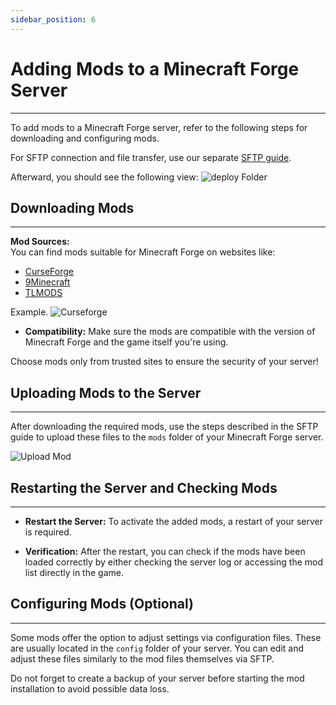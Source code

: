 ```yaml
---
sidebar_position: 6
---
```


# Adding Mods to a Minecraft Forge Server
---

To add mods to a Minecraft Forge server, refer to the following steps for downloading and configuring mods.

For SFTP connection and file transfer, use our separate [SFTP guide](/guides/sftp#using-sftp).

Afterward, you should see the following view:
![deploy Folder](/img/minecraft/deployfolder.png)

## Downloading Mods
---

**Mod Sources:**  
You can find mods suitable for Minecraft Forge on websites like:
- [CurseForge](https://www.curseforge.com/minecraft)
- [9Minecraft](https://www.9minecraft.net/)
- [TLMODS](https://tlmods.org/en/)

Example.
![Curseforge](/img/minecraft/curseforge.png)
 
- **Compatibility:** Make sure the mods are compatible with the version of Minecraft Forge and the game itself you're using.

Choose mods only from trusted sites to ensure the security of your server!

## Uploading Mods to the Server
---

After downloading the required mods, use the steps described in the SFTP guide to upload these files to the `mods` folder of your Minecraft Forge server.

![Upload Mod](/img/minecraft/uploadmod.png)

## Restarting the Server and Checking Mods
---

- **Restart the Server:** To activate the added mods, a restart of your server is required.

- **Verification:** After the restart, you can check if the mods have been loaded correctly by either checking the server log or accessing the mod list directly in the game.

## Configuring Mods (Optional)
---

Some mods offer the option to adjust settings via configuration files. These are usually located in the `config` folder of your server. You can edit and adjust these files similarly to the mod files themselves via SFTP.

Do not forget to create a backup of your server before starting the mod installation to avoid possible data loss.
